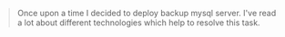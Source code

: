 > Once upon a time I decided to deploy backup mysql server. I've read a lot about different technologies which help to resolve this task.

